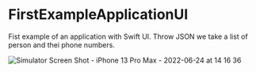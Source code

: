 # FirstExampleApplicationUI

Fist example of an application with Swift UI. Throw JSON we take a list of person and thei phone numbers.

![Simulator Screen Shot - iPhone 13 Pro Max - 2022-06-24 at 14 16 36](https://user-images.githubusercontent.com/66513963/175532397-11fcc6fc-a3bc-48c7-9192-f26167ca77bb.png)
